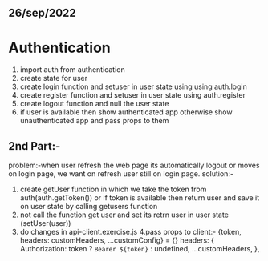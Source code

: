 ## 26/sep/2022
# Authentication

1. import auth from authentication
2. create state for user
3. create login function and setuser in user state using using auth.login
4. create register function and setuser in user state using auth.register
5. create logout function and null the user state
6. if user is available then show authenticated app otherwise show unauthenticated app and pass props to them

## 2nd Part:-
problem:-when user refresh the web page its automatically logout or moves on login page, we want on refresh user still on login page.
solution:- 

1. create getUser function in which we take the token from auth(auth.getToken()) or if token is available then return user and save it on user state by calling getusers function
2. not call the function get user and set its retrn user in user state (setUser(user))
3. do changes in api-client.exercise.js
4.pass props to client:-
    {token, headers: customHeaders, ...customConfig} = {}
    headers: {
        Authorization: token ? `Bearer ${token}` : undefined,
        ...customHeaders,
      },


